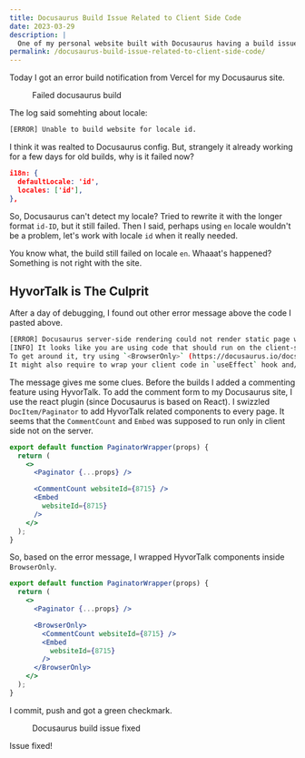 ```yaml
---
title: Docusaurus Build Issue Related to Client Side Code
date: 2023-03-29
description: |
  One of my personal website built with Docusaurus having a build issue. The source of the problem is that I put client side code on a server rendered part.
permalink: /docusaurus-build-issue-related-to-client-side-code/
---
```


Today I got an error build notification from Vercel for my Docusaurus site. 

<figure class=""><img src="/images/posts/docusaurus-error.png" alt="" class=""/><figcaption class="text-center">Failed docusaurus build</figcaption></figure>

The log said somehting about locale:

```sh
[ERROR] Unable to build website for locale id.
```

I think it was realted to Docusaurus config. But, strangely it already working for a few days for old builds, why is it failed now? 

```json
i18n: {
  defaultLocale: 'id',
  locales: ['id'],
},
```

So, Docusaurus can't detect my locale? Tried to rewrite it with the longer format `id-ID`, but it still failed. Then I said, perhaps using `en` locale wouldn't be a problem, let's work with locale `id` when it really needed. 

You know what, the build still failed on locale `en`. Whaaat's happened? Something is not right with the site. 

## HyvorTalk is The Culprit

After a day of debugging, I found out other error message above the code I pasted above. 

```sh
[ERROR] Docusaurus server-side rendering could not render static page with path /somepath/document-path
[INFO] It looks like you are using code that should run on the client-side only.
To get around it, try using `<BrowserOnly>` (https://docusaurus.io/docs/docusaurus-core/#browseronly) or `ExecutionEnvironment` (https://docusaurus.io/docs/docusaurus-core/#executionenvironment).
It might also require to wrap your client code in `useEffect` hook and/or import a third-party library dynamically (if any).
```

The message gives me some clues. Before the builds I added a commenting feature using HyvorTalk. To add the comment form to my Docusaurus site, I use the react plugin (since Docusaurus is based on React). I swizzled `DocItem/Paginator` to add HyvorTalk related components to every page. It seems that the `CommentCount` and `Embed` was supposed to run only in client side not on the server. 

```jsx
export default function PaginatorWrapper(props) {
  return (
    <>
      <Paginator {...props} />

      <CommentCount websiteId={8715} />
      <Embed
        websiteId={8715}
      />
    </>
  );
}
```

So, based on the error message, I wrapped HyvorTalk components inside `BrowserOnly`. 

```jsx
export default function PaginatorWrapper(props) {
  return (
    <>
      <Paginator {...props} />

      <BrowserOnly>
        <CommentCount websiteId={8715} />
        <Embed
          websiteId={8715}
        />
      </BrowserOnly>
    </>
  );
}
```

I commit, push and got a green checkmark. 

<figure class=""><img src="/images/posts/docusaurus-issue-fixed.png" alt="" class=""/><figcaption class="text-center">Docusaurus build issue fixed</figcaption></figure>

Issue fixed!